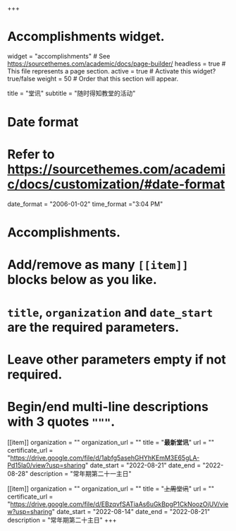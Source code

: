 +++
# Accomplishments widget.
widget = "accomplishments"  # See https://sourcethemes.com/academic/docs/page-builder/
headless = true  # This file represents a page section.
active = true  # Activate this widget? true/false
weight = 50  # Order that this section will appear.

title = "堂讯"
subtitle = "随时得知教堂的活动"

# Date format
#   Refer to https://sourcethemes.com/academic/docs/customization/#date-format
date_format = "2006-01-02"
time_format ="3:04 PM"

# Accomplishments.
#   Add/remove as many `[[item]]` blocks below as you like.
#   `title`, `organization` and `date_start` are the required parameters.
#   Leave other parameters empty if not required.
#   Begin/end multi-line descriptions with 3 quotes `"""`.

[[item]]
  organization = ""
  organization_url = ""
  title = "**最新堂讯**"
  url = ""
  certificate_url = "https://drive.google.com/file/d/1abfg5asehGHYhKEmM3E65gLA-Pd15la0/view?usp=sharing"
  date_start = "2022-08-21"
  date_end = "2022-08-28"
  description = "常年期第二十一主日"

[[item]]
  organization = ""
  organization_url = ""
  title = "~~上周堂讯~~"
  url = ""
  certificate_url = "https://drive.google.com/file/d/EBzqvfSATiaAs6uGkBpgP1CkNoozOjUV/view?usp=sharing"
  date_start = "2022-08-14"
  date_end = "2022-08-21"
  description = "常年期第二十主日"
+++
